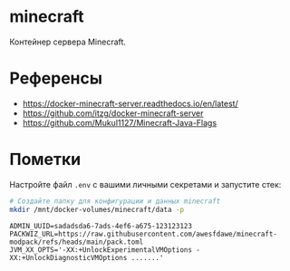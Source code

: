 # minecraft

Контейнер сервера Minecraft.

# Референсы

- https://docker-minecraft-server.readthedocs.io/en/latest/
- https://github.com/itzg/docker-minecraft-server
- https://github.com/Mukul1127/Minecraft-Java-Flags

# Пометки

Настройте файл `.env` с вашими личными секретами и запустите стек:
```bash
# Создайте папку для конфигурации и данных minecraft
mkdir /mnt/docker-volumes/minecraft/data -p
```

```env
ADMIN_UUID=sadadsda6-7ads-4ef6-a675-123123123
PACKWIZ_URL=https://raw.githubusercontent.com/awesfdawe/minecraft-modpack/refs/heads/main/pack.toml
JVM_XX_OPTS='-XX:+UnlockExperimentalVMOptions -XX:+UnlockDiagnosticVMOptions .......'
```